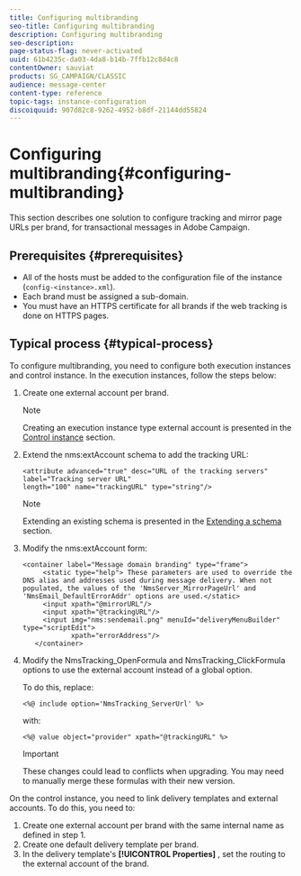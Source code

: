 ```yaml
---
title: Configuring multibranding
seo-title: Configuring multibranding
description: Configuring multibranding
seo-description: 
page-status-flag: never-activated
uuid: 61b4235c-da03-4da8-b14b-7ffb12c8d4c8
contentOwner: sauviat
products: SG_CAMPAIGN/CLASSIC
audience: message-center
content-type: reference
topic-tags: instance-configuration
discoiquuid: 907d82c8-9262-4952-b8df-21144dd55824
---
```


# Configuring multibranding{#configuring-multibranding}

This section describes one solution to configure tracking and mirror page URLs per brand, for transactional messages in Adobe Campaign.

## Prerequisites {#prerequisites}

* All of the hosts must be added to the configuration file of the instance (`config-<instance>.xml`).
* Each brand must be assigned a sub-domain.
* You must have an HTTPS certificate for all brands if the web tracking is done on HTTPS pages.

## Typical process {#typical-process}

To configure multibranding, you need to configure both execution instances and control instance. In the execution instances, follow the steps below:

1. Create one external account per brand.

   >[!NOTE]
   >
   >Creating an execution instance type external account is presented in the [Control instance](../../message-center/using/creating-a-shared-connection.md#control-instance) section.

1. Extend the nms:extAccount schema to add the tracking URL:

   ```
   <attribute advanced="true" desc="URL of the tracking servers" label="Tracking server URL"
   length="100" name="trackingURL" type="string"/>
   ```

   >[!NOTE]
   >
   >Extending an existing schema is presented in the [Extending a schema](../../configuration/using/extending-a-schema.md) section.

1. Modify the nms:extAccount form:

   ```
   <container label="Message domain branding" type="frame">
        <static type="help"> These parameters are used to override the DNS alias and addresses used during message delivery. When not populated, the values of the 'NmsServer_MirrorPageUrl' and 'NmsEmail_DefaultErrorAddr' options are used.</static>
        <input xpath="@mirrorURL"/>
        <input xpath="@trackingURL"/>
        <input img="nms:sendemail.png" menuId="deliveryMenuBuilder" type="scriptEdit">
               xpath="errorAddress"/>
      </container>
   ```

1. Modify the NmsTracking_OpenFormula and NmsTracking_ClickFormula options to use the external account instead of a global option.

   To do this, replace:

   ```
   <%@ include option='NmsTracking_ServerUrl' %>
   ```

   with:

   ```
   <%@ value object="provider" xpath="@trackingURL" %>
   ```

   >[!IMPORTANT]
   >
   >These changes could lead to conflicts when upgrading. You may need to manually merge these formulas with their new version.

On the control instance, you need to link delivery templates and external accounts. To do this, you need to:

1. Create one external account per brand with the same internal name as defined in step 1.
1. Create one default delivery template per brand.
1. In the delivery template's **[!UICONTROL Properties]** , set the routing to the external account of the brand.

